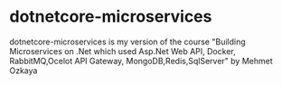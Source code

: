 # dotnetcore-microservices
dotnetcore-microservices is my version of the course "Building Microservices on .Net which used Asp.Net Web API, Docker, RabbitMQ,Ocelot API Gateway, MongoDB,Redis,SqlServer" by Mehmet Ozkaya
